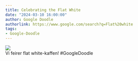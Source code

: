 ```yaml
---
title: Celebrating the Flat White
date: "2024-03-10 16:00:00"
author: Google Doodle
authorlink: https://www.google.com/search?q=Flat%20white
tags:
- Google-Doodle
---
```

<img src="https://www.google.com/logos/doodles/2024/celebrating-the-flat-white-6753651837110463-law.gif" referrerpolicy="no-referrer"><br>Vi feirer flat white-kaffen! #GoogleDoodle